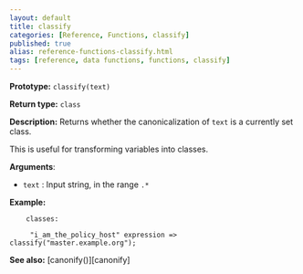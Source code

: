 ```yaml
---
layout: default
title: classify
categories: [Reference, Functions, classify]
published: true
alias: reference-functions-classify.html
tags: [reference, data functions, functions, classify]
---
```


**Prototype:** `classify(text)`

**Return type:** `class`

**Description:** Returns whether the canonicalization of `text` is a currently 
set class.

This is useful for transforming variables into classes.

**Arguments**:

* `text` : Input string, in the range `.*`

**Example:**  

```cf3
    classes:

     "i_am_the_policy_host" expression => classify("master.example.org");
```

**See also:** [canonify()][canonify]
